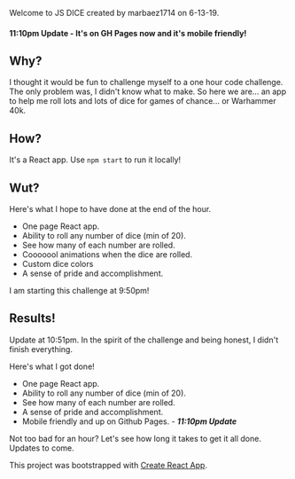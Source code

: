 Welcome to JS DICE created by marbaez1714 on 6-13-19. 
#### __11:10pm Update - It's on GH Pages now and it's mobile friendly!__

## Why? 
I thought it would be fun to challenge myself to a one hour code challenge. The only problem was, I didn't know what to make. So here we are... an app to help me roll lots and lots of dice for games of chance... or Warhammer 40k. 

## How? 
It's a React app. Use `npm start` to run it locally!

## Wut?
Here's what I hope to have done at the end of the hour. 

- One page React app.
- Ability to roll any number of dice (min of 20).  
- See how many of each number are rolled.
- Cooooool animations when the dice are rolled. 
- Custom dice colors
- A sense of pride and accomplishment. 

I am starting this challenge at 9:50pm! 

## Results! 
Update at 10:51pm.
In the spirit of the challenge and being honest, I didn't finish everything. 


Here's what I got done!
- One page React app.
- Ability to roll any number of dice (min of 20).  
- See how many of each number are rolled.
- A sense of pride and accomplishment. 
- Mobile friendly and up on Github Pages. - ___11:10pm Update___


Not too bad for an hour? Let's see how long it takes to get it all done. Updates to come.

This project was bootstrapped with [Create React App](https://github.com/facebook/create-react-app).

